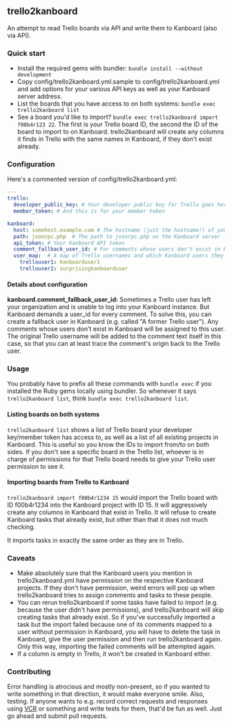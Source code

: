 ## trello2kanboard

An attempt to read Trello boards via API and write them to Kanboard (also via API).

### Quick start

  - Install the required gems with bundler: `bundle install --without development`
  - Copy config/trello2kanboard.yml.sample to config/trello2kanboard.yml and add options for your various API keys as well as your Kanboard server address.
  - List the boards that you have access to on both systems: `bundle exec trello2kanboard list`
  - See a board you'd like to import? `bundle exec trello2kanboard import f00b4r123 22`. The first is your Trello board ID, the second the ID of the board to import to on Kanboard. trello2kanboard will create any columns it finds in Trello with the same names in Kanboard, if they don't exist already.


### Configuration

Here's a commented version of config/trello2kanboard.yml:

```yaml
---
trello:
  developer_public_key: # Your developer public key for Trello goes here
  member_token: # And this is for your member token

kanboard:
  host: somehost.example.com # The hostname (just the hostname!) of your Kanboard instance 
  path: jsonrpc.php  # The path to jsonrpc.php on the Kanboard server
  api_token: # Your Kanboard API token
  comment_fallback_user_id: # For comments whose users don't exist in Kanboard
  user_map:  # A map of Trello usernames and which Kanboard users they match
    trellouser1: kanboarduser1
    trellouser2: surprisingkanboarduser
```

#### Details about configuration

**kanboard.comment_fallback_user_id:** Sometimes a Trello user has left your organization and is unable to log into your Kanboard instance. But Kanboard demands a user_id for every comment. To solve this, you can create a fallback user in Kanboard (e.g. called "A former Trello user"). Any comments whose users don't exist in Kanboard will be assigned to this user. The original Trello username will be added to the comment text itself in this case, so that you can at least trace the comment's origin back to the Trello user.

### Usage

You probably have to prefix all these commands with `bundle exec` if you installed the Ruby gems locally using bundler. So whenever it says `trello2kanboard list`, think `bundle exec trello2kanboard list`.


#### Listing boards on both systems

`trello2kanboard list` shows a list of Trello board your developer key/member token has access to, as well as a list of all existing projects in Kanboard. This is useful so you know the IDs to import from/to on both sides. If you don't see a specific board in the Trello list, whoever is in charge of permissions for that Trello board needs to give your Trello user permission to see it.

#### Importing boards from Trello to Kanboard

`trello2kanboard import f00b4r1234 15` would import the Trello board with ID f00b4r1234 into the Kanboard project with ID 15. It will aggressively create any columns in Kanboard that exist in Trello. It will refuse to create Kanboard tasks that already exist, but other than that it does not much checking.

It imports tasks in exactly the same order as they are in Trello.


### Caveats

  * Make absolutely sure that the Kanboard users you mention in trello2kanboard.yml have permission on the respective Kanboard projects. If they don't have permission, weird errors will pop up when trello2kanboard tries to assign comments and tasks to these people.
  * You can rerun trello2kanboard if some tasks have failed to import (e.g. because the user didn't have permissions), and trello2kanboard will skip creating tasks that already exist. So if you've successfully imported a task but the import failed because one of its comments mapped to a user without permission in Kanboard, you will have to delete the task in Kanboard, give the user permission and then run trello2kanboard again. Only this way, importing the failed comments will be attempted again.
  * If a column is empty in Trello, it won't be created in Kanboard either.

### Contributing

Error handling is atrocious and mostly non-present, so if you wanted to write something in that direction, it would make everyone smile. Also, testing. If anyone wants to e.g. record correct requests and responses using [VCR](https://github.com/vcr/vcr) or something and write tests for them, that'd be fun as well. Just go ahead and submit pull requests.
